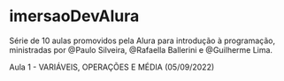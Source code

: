 # imersaoDevAlura
Série de 10 aulas promovidos pela Alura para introdução à programação, ministradas por @Paulo Silveira, @Rafaella Ballerini e @Guilherme Lima. 

Aula 1 - VARIÁVEIS, OPERAÇÕES E MÉDIA (05/09/2022)
